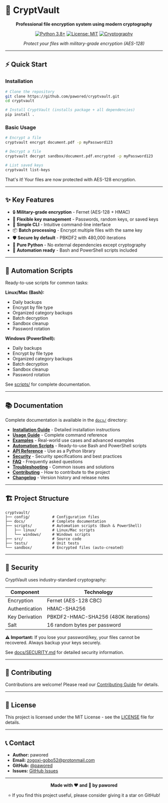 # 🔐 CryptVault

<div align="center">

**Professional file encryption system using modern cryptography**

[![Python 3.8+](https://img.shields.io/badge/python-3.8+-blue.svg)](https://www.python.org/downloads/)
[![License: MIT](https://img.shields.io/badge/License-MIT-yellow.svg)](https://opensource.org/licenses/MIT)
[![Cryptography](https://img.shields.io/badge/cryptography-42.0.0+-green.svg)](https://cryptography.io/)

*Protect your files with military-grade encryption (AES-128)*

</div>

---

## ⚡ Quick Start

### Installation

```bash
# Clone the repository
git clone https://github.com/pawored/cryptvault.git
cd cryptvault

# Install CryptVault (installs package + all dependencies)
pip install .
```

### Basic Usage

```bash
# Encrypt a file
cryptvault encrypt document.pdf -p myPassword123

# Decrypt a file
cryptvault decrypt sandbox/document.pdf.encrypted -p myPassword123

# List saved keys
cryptvault list-keys
```

That's it! Your files are now protected with AES-128 encryption.

---

## ✨ Key Features

- 🔒 **Military-grade encryption** - Fernet (AES-128 + HMAC)
- 🔑 **Flexible key management** - Passwords, random keys, or saved keys
- 🎯 **Simple CLI** - Intuitive command-line interface
- 📦 **Batch processing** - Encrypt multiple files with the same key
- 🛡️ **Secure by default** - PBKDF2 with 480,000 iterations
- 🐍 **Pure Python** - No external dependencies except cryptography
- 🤖 **Automation ready** - Bash and PowerShell scripts included

---

## 🤖 Automation Scripts

Ready-to-use scripts for common tasks:

**Linux/Mac (Bash):**
- Daily backups
- Encrypt by file type
- Organized category backups
- Batch decryption
- Sandbox cleanup
- Password rotation

**Windows (PowerShell):**
- Daily backups
- Encrypt by file type
- Organized category backups
- Batch decryption
- Sandbox cleanup
- Password rotation

See [scripts/](scripts/) for complete documentation.

---

## 📚 Documentation

Complete documentation is available in the [`docs/`](docs/) directory:

- **[Installation Guide](docs/INSTALLATION.md)** - Detailed installation instructions
- **[Usage Guide](docs/USAGE.md)** - Complete command reference
- **[Examples](docs/EXAMPLES.md)** - Real-world use cases and advanced examples
- **[Automation Scripts](scripts/)** - Ready-to-use Bash and PowerShell scripts
- **[API Reference](docs/API_REFERENCE.md)** - Use as a Python library
- **[Security](docs/SECURITY.md)** - Security specifications and best practices
- **[FAQ](docs/FAQ.md)** - Frequently asked questions
- **[Troubleshooting](docs/TROUBLESHOOTING.md)** - Common issues and solutions
- **[Contributing](docs/CONTRIBUTING.md)** - How to contribute to the project
- **[Changelog](docs/CHANGELOG.md)** - Version history and release notes

---

## 🏗️ Project Structure

```
cryptvault/
├── config/          # Configuration files
├── docs/            # Complete documentation
├── scripts/         # Automation scripts (Bash & PowerShell)
│   ├── linux/       # Linux/Mac scripts
│   └── windows/     # Windows scripts
├── src/             # Source code
├── tests/           # Unit tests
└── sandbox/         # Encrypted files (auto-created)
```

---

## 🔐 Security

CryptVault uses industry-standard cryptography:

| Component | Technology |
|-----------|------------|
| Encryption | Fernet (AES-128 CBC) |
| Authentication | HMAC-SHA256 |
| Key Derivation | PBKDF2-HMAC-SHA256 (480K iterations) |
| Salt | 16 random bytes per password |

**⚠️ Important:** If you lose your password/key, your files cannot be recovered. Always backup your keys securely.

See [docs/SECURITY.md](docs/SECURITY.md) for detailed security information.

---

## 🤝 Contributing

Contributions are welcome! Please read our [Contributing Guide](docs/CONTRIBUTING.md) for details.

---

## 📄 License

This project is licensed under the MIT License - see the [LICENSE](LICENSE) file for details.

---

## 📞 Contact

- **Author:** pawored
- **Email:** zogoxi-gobo52@protonmail.com
- **GitHub:** [@pawored](https://github.com/pawored)
- **Issues:** [GitHub Issues](https://github.com/pawored/cryptvault/issues)

---

<div align="center">

**Made with ❤️ and 🔐 by pawored**

⭐ If you find this project useful, please consider giving it a star on GitHub!

</div>

